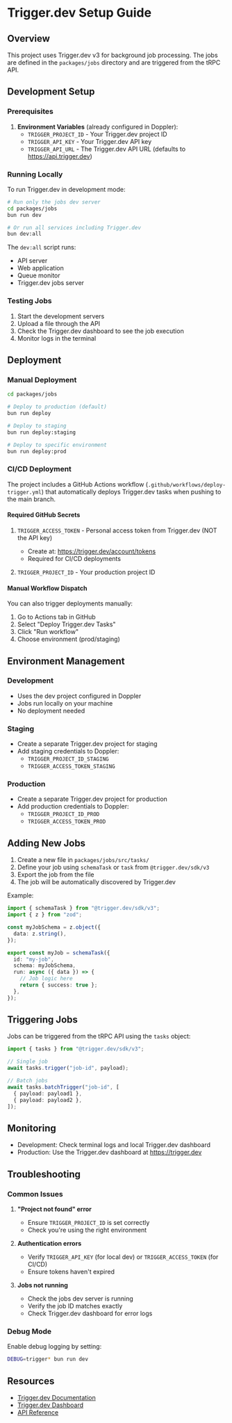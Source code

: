 # Trigger.dev Setup Guide

## Overview

This project uses Trigger.dev v3 for background job processing. The jobs are defined in the `packages/jobs` directory and are triggered from the tRPC API.

## Development Setup

### Prerequisites

1. **Environment Variables** (already configured in Doppler):
   - `TRIGGER_PROJECT_ID` - Your Trigger.dev project ID
   - `TRIGGER_API_KEY` - Your Trigger.dev API key
   - `TRIGGER_API_URL` - The Trigger.dev API URL (defaults to https://api.trigger.dev)

### Running Locally

To run Trigger.dev in development mode:

```bash
# Run only the jobs dev server
cd packages/jobs
bun run dev

# Or run all services including Trigger.dev
bun dev:all
```

The `dev:all` script runs:
- API server
- Web application
- Queue monitor
- Trigger.dev jobs server

### Testing Jobs

1. Start the development servers
2. Upload a file through the API
3. Check the Trigger.dev dashboard to see the job execution
4. Monitor logs in the terminal

## Deployment

### Manual Deployment

```bash
cd packages/jobs

# Deploy to production (default)
bun run deploy

# Deploy to staging
bun run deploy:staging

# Deploy to specific environment
bun run deploy:prod
```

### CI/CD Deployment

The project includes a GitHub Actions workflow (`.github/workflows/deploy-trigger.yml`) that automatically deploys Trigger.dev tasks when pushing to the main branch.

#### Required GitHub Secrets

1. `TRIGGER_ACCESS_TOKEN` - Personal access token from Trigger.dev (NOT the API key)
   - Create at: https://trigger.dev/account/tokens
   - Required for CI/CD deployments

2. `TRIGGER_PROJECT_ID` - Your production project ID

#### Manual Workflow Dispatch

You can also trigger deployments manually:
1. Go to Actions tab in GitHub
2. Select "Deploy Trigger.dev Tasks"
3. Click "Run workflow"
4. Choose environment (prod/staging)

## Environment Management

### Development
- Uses the dev project configured in Doppler
- Jobs run locally on your machine
- No deployment needed

### Staging
- Create a separate Trigger.dev project for staging
- Add staging credentials to Doppler:
  - `TRIGGER_PROJECT_ID_STAGING`
  - `TRIGGER_ACCESS_TOKEN_STAGING`

### Production
- Create a separate Trigger.dev project for production
- Add production credentials to Doppler:
  - `TRIGGER_PROJECT_ID_PROD`
  - `TRIGGER_ACCESS_TOKEN_PROD`

## Adding New Jobs

1. Create a new file in `packages/jobs/src/tasks/`
2. Define your job using `schemaTask` or `task` from `@trigger.dev/sdk/v3`
3. Export the job from the file
4. The job will be automatically discovered by Trigger.dev

Example:
```typescript
import { schemaTask } from "@trigger.dev/sdk/v3";
import { z } from "zod";

const myJobSchema = z.object({
  data: z.string(),
});

export const myJob = schemaTask({
  id: "my-job",
  schema: myJobSchema,
  run: async ({ data }) => {
    // Job logic here
    return { success: true };
  },
});
```

## Triggering Jobs

Jobs can be triggered from the tRPC API using the `tasks` object:

```typescript
import { tasks } from "@trigger.dev/sdk/v3";

// Single job
await tasks.trigger("job-id", payload);

// Batch jobs
await tasks.batchTrigger("job-id", [
  { payload: payload1 },
  { payload: payload2 },
]);
```

## Monitoring

- Development: Check terminal logs and local Trigger.dev dashboard
- Production: Use the Trigger.dev dashboard at https://trigger.dev

## Troubleshooting

### Common Issues

1. **"Project not found" error**
   - Ensure `TRIGGER_PROJECT_ID` is set correctly
   - Check you're using the right environment

2. **Authentication errors**
   - Verify `TRIGGER_API_KEY` (for local dev) or `TRIGGER_ACCESS_TOKEN` (for CI/CD)
   - Ensure tokens haven't expired

3. **Jobs not running**
   - Check the jobs dev server is running
   - Verify the job ID matches exactly
   - Check Trigger.dev dashboard for error logs

### Debug Mode

Enable debug logging by setting:
```bash
DEBUG=trigger* bun run dev
```

## Resources

- [Trigger.dev Documentation](https://trigger.dev/docs)
- [Trigger.dev Dashboard](https://trigger.dev)
- [API Reference](https://trigger.dev/docs/api-reference)